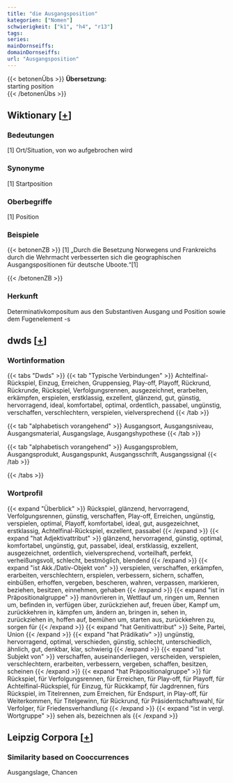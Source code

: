 ```yaml
---
title: "die Ausgangsposition"
kategorien: ["Nomen"]
schwierigkeit: ["k1", "h4", "r13"]
tags:
series:
mainDornseiffs:
domainDornseiffs:
url: "Ausgangsposition"
---
```


{{< betonenÜbs >}}
**Übersetzung:**  
starting  position  
{{< /betonenÜbs >}}

## Wiktionary [[+](https://de.wiktionary.org/wiki/Ausgangsposition)]

### Bedeutungen
[1] Ort/Situation, von wo aufgebrochen wird  

### Synonyme
[1] Startposition  

### Oberbegriffe
[1] Position  

### Beispiele
{{< betonenZB >}}
[1] „Durch die Besetzung Norwegens und Frankreichs durch die Wehrmacht verbesserten sich die geographischen Ausgangspositionen für deutsche Uboote.“[1]  

{{< /betonenZB >}}
### Herkunft
Determinativkompositum aus den Substantiven Ausgang und Position sowie dem Fugenelement -s  



## dwds [[+](https://www.dwds.de/wb/Ausgangsposition)]

### Wortinformation
{{< tabs "Dwds" >}}
{{< tab "Typische Verbindungen" >}}
Achtelfinal-Rückspiel, Einzug, Erreichen, Gruppensieg, Play-off, Playoff, Rückrund, Rückrunde, Rückspiel, Verfolgungsrennen, ausgezeichnet, erarbeiten, erkämpfen, erspielen, erstklassig, exzellent, glänzend, gut, günstig, hervorragend, ideal, komfortabel, optimal, ordentlich, passabel, ungünstig, verschaffen, verschlechtern, verspielen, vielversprechend
{{< /tab >}}

{{< tab "alphabetisch vorangehend" >}}
Ausgangsort, Ausgangsniveau, Ausgangsmaterial, Ausgangslage, Ausgangshypothese
{{< /tab >}}

{{< tab "alphabetisch vorangehend" >}}
Ausgangsproblem, Ausgangsprodukt, Ausgangspunkt, Ausgangsschrift, Ausgangssignal
{{< /tab >}}

{{< /tabs >}}

### Wortprofil
{{< expand "Überblick" >}} Rückspiel, glänzend, hervorragend, Verfolgungsrennen, günstig, verschaffen, Play-off, Erreichen, ungünstig, verspielen, optimal, Playoff, komfortabel, ideal, gut, ausgezeichnet, erstklassig, Achtelfinal-Rückspiel, exzellent, passabel {{< /expand >}}
{{< expand "hat Adjektivattribut" >}} glänzend, hervorragend, günstig, optimal, komfortabel, ungünstig, gut, passabel, ideal, erstklassig, exzellent, ausgezeichnet, ordentlich, vielversprechend, vorteilhaft, perfekt, verheißungsvoll, schlecht, bestmöglich, blendend {{< /expand >}}
{{< expand "ist Akk./Dativ-Objekt von" >}} verspielen, verschaffen, erkämpfen, erarbeiten, verschlechtern, erspielen, verbessern, sichern, schaffen, einbüßen, erhoffen, vergeben, bescheren, wahren, verpassen, markieren, beziehen, besitzen, einnehmen, gehaben {{< /expand >}}
{{< expand "ist in Präpositionalgruppe" >}} manövrieren in, Wettlauf um, ringen um, Rennen um, befinden in, verfügen über, zurückziehen auf, freuen über, Kampf um, zurückkehren in, kämpfen um, ändern an, bringen in, sehen in, zurückziehen in, hoffen auf, bemühen um, starten aus, zurückkehren zu, sorgen für {{< /expand >}}
{{< expand "hat Genitivattribut" >}} Seite, Partei, Union {{< /expand >}}
{{< expand "hat Prädikativ" >}} ungünstig, hervorragend, optimal, verschieden, günstig, schlecht, unterschiedlich, ähnlich, gut, denkbar, klar, schwierig {{< /expand >}}
{{< expand "ist Subjekt von" >}} verschaffen, auseinanderliegen, verscheiden, verspielen, verschlechtern, erarbeiten, verbessern, vergeben, schaffen, besitzen, scheinen {{< /expand >}}
{{< expand "hat Präpositionalgruppe" >}} für Rückspiel, für Verfolgungsrennen, für Erreichen, für Play-off, für Playoff, für Achtelfinal-Rückspiel, für Einzug, für Rückkampf, für Jagdrennen, fürs Rückspiel, im Titelrennen, zum Erreichen, für Endspurt, in Play-off, für Weiterkommen, für Titelgewinn, für Rückrund, für Präsidentschaftswahl, für Verfolger, für Friedensverhandlung {{< /expand >}}
{{< expand "ist in vergl. Wortgruppe" >}} sehen als, bezeichnen als {{< /expand >}}

## Leipzig Corpora [[+](https://corpora.uni-leipzig.de/en/res?word=Ausgangsposition&corpusId=deu_newscrawl-public_2018)]


### Similarity based on Cooccurrences
Ausgangslage, Chancen

